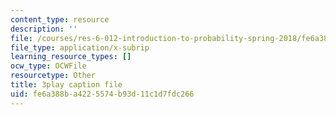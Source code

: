```yaml
---
content_type: resource
description: ''
file: /courses/res-6-012-introduction-to-probability-spring-2018/fe6a388ba4225574b93d11c1d7fdc266_MqocbJ-FPo0.vtt
file_type: application/x-subrip
learning_resource_types: []
ocw_type: OCWFile
resourcetype: Other
title: 3play caption file
uid: fe6a388b-a422-5574-b93d-11c1d7fdc266
---
```

